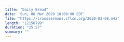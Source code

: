 ```yaml
---
title: "Daily Bread"
date: 'Sun, 08 Mar 2020 10:00:00 EDT'
file: "https://crosssermons.cflcn.org/2020-03-08.m4a"
length: "12150799"
duration: "25:27"
summary: ""
---
```

